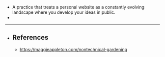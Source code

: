 - A practice that treats a personal website as a constantly evolving landscape where you develop your ideas in public.
-
- ---
- ## References
	- https://maggieappleton.com/nontechnical-gardening